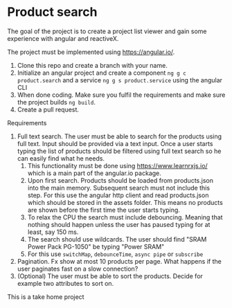 # Product search

The goal of the project is to create a project list viewer and gain some experience with angular and reactiveX.

The project must be implemented using https://angular.io/.

1. Clone this repo and create a branch with your name.
1. Initialize an angular project and create a component `ng g c product.search` and a service `ng g s product.service` using the angular CLI
1. When done coding. Make sure you fulfil the requirements and make sure the project builds `ng build`.
1. Create a pull request.


Requirements

1. Full text search. The user must be able to search for the products using full text. Input should be provided via a text input. Once a user starts typing the list of products should be filtered using full text search so he can easily find what he needs.
   1. This functionality must be done using https://www.learnrxjs.io/ which is a main part of the angular.io package.
   1. Upon first search. Products should be loaded from products.json into the main memory. Subsequent search must not include this step. For this use the angular http client and read products.json which should be stored in the assets folder. This means no products are shown before the first time the user starts typing.
   1. To relax the CPU the search must include debouncing. Meaning that nothing should happen unless the user has paused typing for at least, say 150 ms.
   1. The search should use wildcards. The user should find "SRAM Power Pack PG-1050" be typing "Power SRAM"
   1. For this use `switchMap`, `debounceTime`, `async pipe` or `subscribe`
1. Pagination. Fx show at most 10 products per page. What happens if the user paginates fast on a slow connection?
1. (Optional) The user must be able to sort the products. Decide for example two attributes to sort on.


This is a take home project

